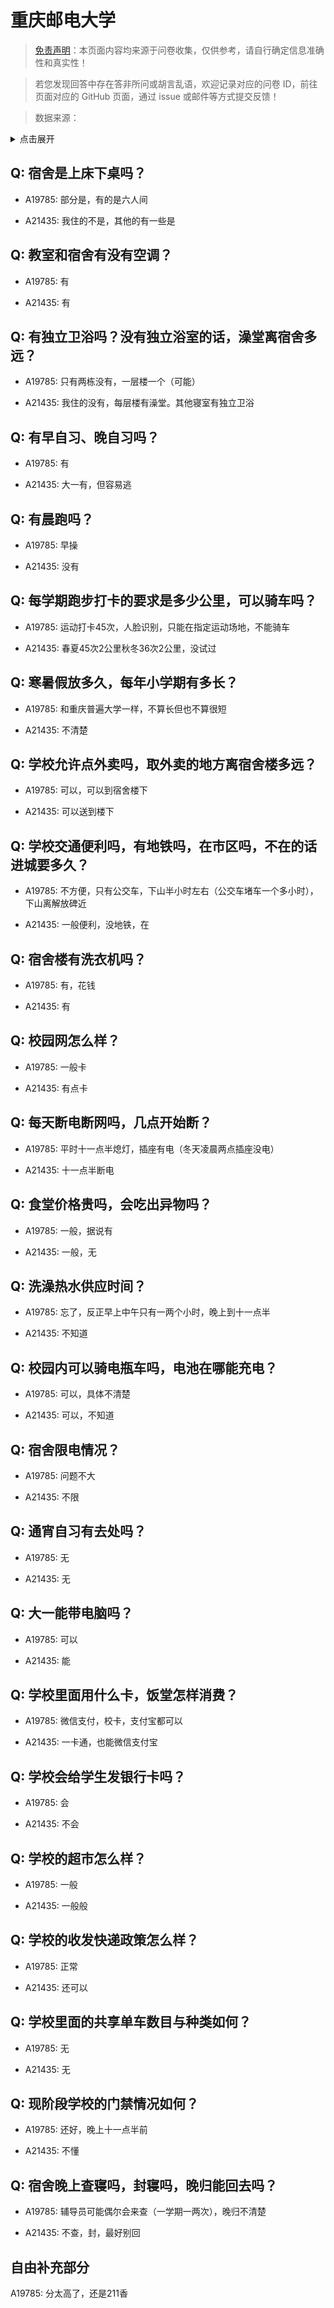 # 重庆邮电大学

> [免责声明](https://colleges.chat/#_3)：本页面内容均来源于问卷收集，仅供参考，请自行确定信息准确性和真实性！

> 若您发现回答中存在答非所问或胡言乱语，欢迎记录对应的问卷 ID，前往页面对应的 GitHub 页面，通过 issue 或邮件等方式提交反馈！

> 数据来源：

<details><summary>点击展开</summary>
<ul>
<li>A19785: 匿名 (2023 年 06 月)</li>
<li>A21435: 2250421996@qq.com (2024 年 02 月)</li>
</ul>
</details>

## Q: 宿舍是上床下桌吗？

- A19785: 部分是，有的是六人间

- A21435: 我住的不是，其他的有一些是

## Q: 教室和宿舍有没有空调？

- A19785: 有

- A21435: 有

## Q: 有独立卫浴吗？没有独立浴室的话，澡堂离宿舍多远？

- A19785: 只有两栋没有，一层楼一个（可能）

- A21435: 我住的没有，每层楼有澡堂。其他寝室有独立卫浴

## Q: 有早自习、晚自习吗？

- A19785: 有

- A21435: 大一有，但容易逃

## Q: 有晨跑吗？

- A19785: 早操

- A21435: 没有

## Q: 每学期跑步打卡的要求是多少公里，可以骑车吗？

- A19785: 运动打卡45次，人脸识别，只能在指定运动场地，不能骑车

- A21435: 春夏45次2公里秋冬36次2公里，没试过

## Q: 寒暑假放多久，每年小学期有多长？

- A19785: 和重庆普遍大学一样，不算长但也不算很短

- A21435: 不清楚

## Q: 学校允许点外卖吗，取外卖的地方离宿舍楼多远？

- A19785: 可以，可以到宿舍楼下

- A21435: 可以送到楼下

## Q: 学校交通便利吗，有地铁吗，在市区吗，不在的话进城要多久？

- A19785: 不方便，只有公交车，下山半小时左右（公交车堵车一个多小时），下山离解放碑近

- A21435: 一般便利，没地铁，在

## Q: 宿舍楼有洗衣机吗？

- A19785: 有，花钱

- A21435: 有

## Q: 校园网怎么样？

- A19785: 一般卡

- A21435: 有点卡

## Q: 每天断电断网吗，几点开始断？

- A19785: 平时十一点半熄灯，插座有电（冬天凌晨两点插座没电）

- A21435: 十一点半断电

## Q: 食堂价格贵吗，会吃出异物吗？

- A19785: 一般，据说有

- A21435: 一般，无

## Q: 洗澡热水供应时间？

- A19785: 忘了，反正早上中午只有一两个小时，晚上到十一点半

- A21435: 不知道

## Q: 校园内可以骑电瓶车吗，电池在哪能充电？

- A19785: 可以，具体不清楚

- A21435: 可以，不知道

## Q: 宿舍限电情况？

- A19785: 问题不大

- A21435: 不限

## Q: 通宵自习有去处吗？

- A19785: 无

- A21435: 无

## Q: 大一能带电脑吗？

- A19785: 可以

- A21435: 能

## Q: 学校里面用什么卡，饭堂怎样消费？

- A19785: 微信支付，校卡，支付宝都可以

- A21435: 一卡通，也能微信支付宝

## Q: 学校会给学生发银行卡吗？

- A19785: 会

- A21435: 不会

## Q: 学校的超市怎么样？

- A19785: 一般

- A21435: 一般般

## Q: 学校的收发快递政策怎么样？

- A19785: 正常

- A21435: 还可以

## Q: 学校里面的共享单车数目与种类如何？

- A19785: 无

- A21435: 无

## Q: 现阶段学校的门禁情况如何？

- A19785: 还好，晚上十一点半前

- A21435: 不懂

## Q: 宿舍晚上查寝吗，封寝吗，晚归能回去吗？

- A19785: 辅导员可能偶尔会来查（一学期一两次），晚归不清楚

- A21435: 不查，封，最好别回

## 自由补充部分

A19785: 分太高了，还是211香